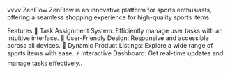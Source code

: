 vvvv
ZenFlow
ZenFlow is an innovative platform for sports enthusiasts, offering a seamless shopping experience for high-quality sports items.

Features
🚀 Task Assignment System: Efficiently manage user tasks with an intuitive interface.
💼 User-Friendly Design: Responsive and accessible across all devices.
🌟 Dynamic Product Listings: Explore a wide range of sports items with ease.
⚡ Interactive Dashboard: Get real-time updates and manage tasks effectively..
